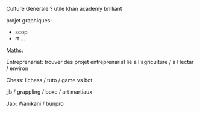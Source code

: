 Culture Generale ? utile
khan academy
brilliant


projet graphiques:
- scop
- rt 
...

Maths:



Entreprenariat:
trouver des projet entreprenarial lié a l'agriculture / a Hectar / environ

Chess: lichess / tuto / game vs bot

jjb / grappling / boxe / art martiaux

Jap: Wanikani /  bunpro
